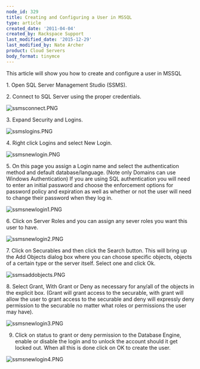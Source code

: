 ```yaml
---
node_id: 329
title: Creating and Configuring a User in MSSQL
type: article
created_date: '2011-04-04'
created_by: Rackspace Support
last_modified_date: '2015-12-29'
last_modified_by: Nate Archer
product: Cloud Servers
body_format: tinymce
---
```


This article will show you how to create and configure a user in MSSQL

1\. Open SQL Server Management Studio (SSMS).

2\. Connect to SQL Server using the proper credentials.

![ssmsconnect.PNG](http://c0042672.cdn.cloudfiles.rackspacecloud.com/ssmsconnect.PNG)



3\. Expand Security and Logins.

![ssmslogins.PNG](http://c0042672.cdn.cloudfiles.rackspacecloud.com/ssmslogins.PNG)



4\. Right click Logins and select New Login.

![ssmsnewlogin.PNG](http://c0042672.cdn.cloudfiles.rackspacecloud.com/ssmsnewlogin.PNG)



5\. On this page you assign a Login name and select the authentication
method and default database/language. (Note only Domains can use Windows
Authentication) If you are using SQL authentication you will need to
enter an initial password and choose the enforcement options for
password policy and expiration as well as whether or not the user will
need to change their password when they log in.

![ssmsnewlogin1.PNG](http://c0042672.cdn.cloudfiles.rackspacecloud.com/ssmsnewlogin1.PNG)



6\. Click on Server Roles and you can assign any sever roles you want
this user to have.

![ssmsnewlogin2.PNG](http://c0042672.cdn.cloudfiles.rackspacecloud.com/ssmsnewlogin2.PNG)



7\. Click on Securables and then click the Search button. This will bring
up the Add Objects dialog box where you can choose specific objects,
objects of a certain type or the server itself. Select one and click Ok.

![ssmsaddobjects.PNG](http://c0042672.cdn.cloudfiles.rackspacecloud.com/ssmsaddobjects.PNG)



8\. Select Grant, With Grant or Deny as necessary for any/all of the
objects in the explicit box. (Grant will grant access to the securable,
with grant will allow the user to grant access to the securable and deny
will expressly deny permission to the securable no matter what roles or
permissions the user may have).

![ssmsnewlogin3.PNG](http://c0042672.cdn.cloudfiles.rackspacecloud.com/ssmsnewlogin3.PNG)


9. Click on status to grant or deny permission to the Database Engine,
enable or disable the login and to unlock the account should it get
locked out. When all this is done click on OK to create the user.

![ssmsnewlogin4.PNG](http://c0042672.cdn.cloudfiles.rackspacecloud.com/ssmsnewlogin4.PNG)

